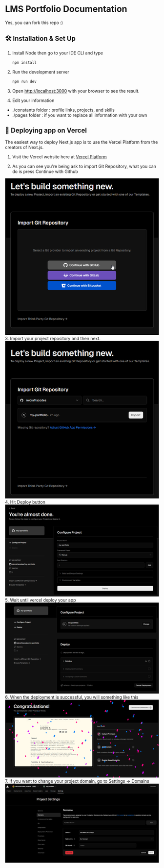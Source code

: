 
# LMS Portfolio Documentation
Yes, you can fork this repo :) 

## 🛠 Installation & Set Up

1. Install Node then go to your IDE  CLI and type

   ```sh
   npm install 
   ```

2. Run the development server

   
    ```bash
    npm run dev
    ```
3. Open [http://localhost:3000](http://localhost:3000) with your browser to see the result.

4. Edit your information
-  ./constants folder : profile links, projects, and skills
-  ./pages folder : if you want to replace all information with your own
## 🚀 Deploying app on Vercel

The easiest way to deploy Next.js app is to use the Vercel Platform from the creators of Next.js.


1. Visit the Vercel website here at [Vercel Platform](https://vercel.com/new?utm_medium=default-template&filter=next.js&utm_source=create-next-app&utm_campaign=create-next-app-readme)

2. As you can see you're being ask to import Git Repository, what you can do is press Continue with Github
<div align="center">
  <img alt="Demo" src="https://github.com/reicraftscodes/my-portfolio/blob/dev/public/dep/1.png" />
</div>
3. Import your project repository and then next.
<div align="center">
  <img alt="Demo" src="https://github.com/reicraftscodes/my-portfolio/blob/dev/public/dep/2.png" />
</div>
4. Hit Deploy button
<div align="center">
  <img alt="Demo" src="https://github.com/reicraftscodes/my-portfolio/blob/dev/public/dep/3.png" />
</div>
5. Wait until vercel deploy your app
<div align="center">
  <img alt="Demo" src="https://github.com/reicraftscodes/my-portfolio/blob/dev/public/dep/4.png" />
</div>
6. When the deployment is successful, you will something like this
<div align="center">
  <img alt="Demo" src="https://github.com/reicraftscodes/my-portfolio/blob/dev/public/dep/5.png" />
</div>
7. If you want to change your project domain, go to Settings -> Domains 
<div align="center">
  <img alt="Demo" src="https://github.com/reicraftscodes/my-portfolio/blob/dev/public/dep/6.png" />
</div>
